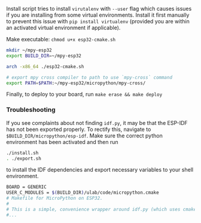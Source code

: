 Install script tries to install `virutalenv` with `--user` flag which causes issues if you are installing from some virtual environments. Install it first manually to prevent this issue with `pip install virtualenv` (provided you are within an activated virtual environment if applicable).

Make executable:
`chmod u+x esp32-cmake.sh`

```bash
mkdir ~/mpy-esp32
export BUILD_DIR=~/mpy-esp32

arch -x86_64 ./esp32-cmake.sh

# export mpy cross compiler to path to use `mpy-cross` command 
export PATH=$PATH:~/mpy-esp32/micropython/mpy-cross/
```
Finally, to deploy to your board, run `make erase && make deploy`

### Troubleshooting
If you see complaints about not finding `idf.py`, it may be that the ESP-IDF has not been exported properly. To rectify this, navigate to `$BUILD_DIR/micropython/esp-idf`. Make sure the correct python environment has been activated and then run 
```bash
./install.sh
. ./export.sh
```
to install the IDF dependencies and export necessary variables to your shell environment.

```bash
BOARD = GENERIC
USER_C_MODULES = $(BUILD_DIR)/ulab/code/micropython.cmake
# Makefile for MicroPython on ESP32.
#
# This is a simple, convenience wrapper around idf.py (which uses cmake).
#...
```